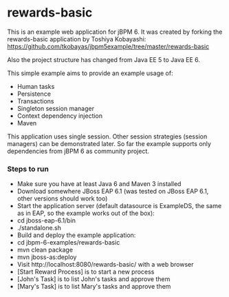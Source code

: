 rewards-basic
=============

This is an example web application for jBPM 6. It was created by forking the rewards-basic application by Toshiya Kobayashi:
https://github.com/tkobayas/jbpm5example/tree/master/rewards-basic

Also the project structure has changed from Java EE 5 to Java EE 6.

This simple example aims to provide an example usage of:
- Human tasks
- Persistence
- Transactions
- Singleton session manager
- Context dependency injection
- Maven

This application uses single session. Other session strategies (session managers) can be demonstrated later. So far the example supports only dependencies from jBPM 6 as community project.


### Steps to run
- Make sure you have at least Java 6 and Maven 3 installed
- Download somewhere JBoss EAP 6.1 (was tested on JBoss EAP 6.1, other versions should work too)
- Start the application server (default datasource is ExampleDS, the same as in EAP, so the example works out of the box):
 - cd jboss-eap-6.1/bin
 - ./standalone.sh
- Build and deploy the example application:
 - cd jbpm-6-examples/rewards-basic
 - mvn clean package
 - mvn jboss-as:deploy
- Visit http://localhost:8080/rewards-basic/ with a web browser
 - [Start Reward Process] is to start a new process
 - [John's Task] is to list John's tasks and approve them
 - [Mary's Task] is to list Mary's tasks and approve them


